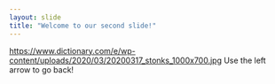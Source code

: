 ```yaml
---
layout: slide
title: "Welcome to our second slide!"
---
```

https://www.dictionary.com/e/wp-content/uploads/2020/03/20200317_stonks_1000x700.jpg
Use the left arrow to go back!
